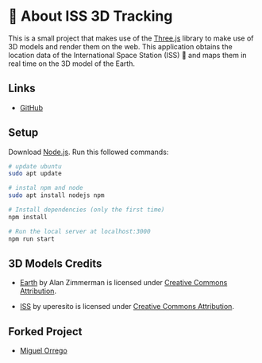 # :satellite: About ISS 3D Tracking

This is a small project that makes use of the [Three.js](https://threejs.org/) library to make use of 3D models and render them on the web. This application obtains the location data of the International Space Station (ISS) :rocket: and maps them in real time on the 3D model of the Earth.

## Links

- [GitHub](https://github.com/Manuelir/spaceappsvlc22)

## Setup

Download [Node.js](https://nodejs.org/en/download/).
Run this followed commands:

```bash
# update ubuntu
sudo apt update

# instal npm and node
sudo apt install nodejs npm
```


```bash
# Install dependencies (only the first time)
npm install

# Run the local server at localhost:3000
npm run start
```

## 3D Models Credits

- [Earth](https://skfb.ly/OFE9) by Alan Zimmerman is licensed under [Creative Commons Attribution](http://creativecommons.org/licenses/by/4.0/).

- [ISS](https://skfb.ly/6oOBH) by uperesito is licensed under [Creative Commons Attribution](http://creativecommons.org/licenses/by/4.0/).

## Forked Project
- [Miguel Orrego](https://github.com/maoc06/ISS_3D_tracking)
